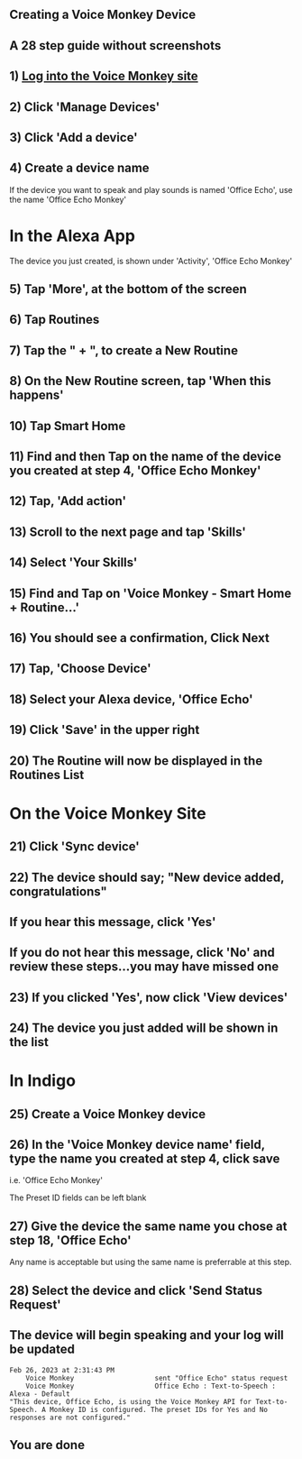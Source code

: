 ## Creating a Voice Monkey Device

## A 28 step guide without screenshots

## 1) [Log into the Voice Monkey site](https://voicemonkey.io/start) 

## 2) Click 'Manage Devices'

## 3) Click 'Add a device'

## 4) Create a device name

If the device you want to speak and play sounds is named 'Office Echo', 
use the name 'Office Echo Monkey'

# In the Alexa App

The device you just created, is shown under 'Activity', 'Office Echo Monkey'

## 5) Tap 'More', at the bottom of the screen

## 6) Tap Routines

## 7) Tap the " + ", to create a New Routine

## 8) On the New Routine screen, tap 'When this happens'

## 10) Tap Smart Home

## 11) Find and then Tap on the name of the device you created at step 4, 'Office Echo Monkey'

## 12) Tap, 'Add action'

## 13) Scroll to the next page and tap 'Skills'

## 14) Select 'Your Skills'

## 15) Find and Tap on 'Voice Monkey - Smart Home + Routine...'

## 16) You should see a confirmation, Click Next

## 17) Tap, 'Choose Device'

## 18) Select your Alexa device, 'Office Echo'

## 19) Click 'Save' in the upper right

## 20) The Routine will now be displayed in the Routines List

# On the Voice Monkey Site

## 21) Click 'Sync device'

## 22) The device should say; "New device added, congratulations"
## If you hear this message, click 'Yes'
## If you do not hear this message, click 'No' and review these steps...you may have missed one

## 23) If you clicked 'Yes', now click 'View devices'

## 24) The device you just added will be shown in the list

# In Indigo

## 25) Create a Voice Monkey device

## 26) In the 'Voice Monkey device name' field, type the name you created at step 4, click save

i.e. 'Office Echo Monkey'

The Preset ID fields can be left blank

## 27) Give the device the same name you chose at step 18, 'Office Echo'

Any name is acceptable but using the same name is preferrable at this step.

## 28) Select the device and click 'Send Status Request'

## The device will begin speaking and your log will be updated


    Feb 26, 2023 at 2:31:43 PM
        Voice Monkey                    sent "Office Echo" status request
        Voice Monkey                    Office Echo : Text-to-Speech : Alexa - Default
    "This device, Office Echo, is using the Voice Monkey API for Text-to-Speech. A Monkey ID is configured. The preset IDs for Yes and No responses are not configured."


## You are done
